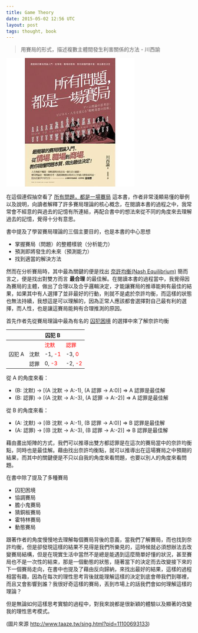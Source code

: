 ```yaml
---
title: Game Theory
date: 2015-05-02 12:56 UTC
layout: post
tags: thought, book
---
```


> 用賽局的形式，描述複數主體間發生利害關係的方法 - 川西諭

![game theory](/images/2015-05/getImage.jpeg)

在這個連假抽空看了 [所有問題，都是一場賽局](http://www.taaze.tw/sing.html?pid=11100693133) 這本書，作者非常淺顯易懂的舉例以及說明，向讀者解釋了許多賽局理論的核心概念，在閱讀本書的過程之中，我常常會不經意的與過去的記憶有所連結，再配合書中的想法來從不同的角度來去理解過去的記憶，覺得十分有意思。

書中提及了學習賽局理論的三個主要目的，也是本書的中心思想

- 掌握賽局（問題）的整體樣貌（分析能力）
- 預測即將發生的未來（預測能力）
- 找到適當的解決方法

然而在分析賽局時，其中最為關鍵的便是找出 [奈許均衡(Nash Equilibrium)](http://zh.wikipedia.org/zh-tw/%E7%B4%8D%E4%BB%80%E5%9D%87%E8%A1%A1%E9%BB%9E)
簡而言之，便是找出對雙方而言 **最合理** 的最佳解。在閱讀本書的過程當中，我覺得因為賽局的主體，做出了合理以及合乎邏輯決定，才能讓賽局的推導能夠有最佳的結果，如果其中有人選擇了並非最好的行動，則就不是處於奈許均衡，而這樣的狀態也無法持續，我想這是可以理解的，因為正常人應該都會選擇對自己最有利的選擇，而人性，也是讓這賽局能夠有合理推測的原因。

首先作者先從賽局理論中最為有名的 [囚犯困境](http://zh.wikipedia.org/zh-tw/%E5%9B%9A%E5%BE%92%E5%9B%B0%E5%A2%83) 的選擇中來了解奈許均衡

|        |       | 囚犯 B                       |                             |
| -----  | ----- | --------------------------- | --------------------------- |
|        |       | <font color="red">沈默</font>| <font color="red">認罪</font>|
| 囚犯 A  | 沈默   | -1, <font color="red">-1</font>| -3, <font color="red">0</font>|
|        | 認罪   | 0, <font color="red">-3</font>| -2, <font color="red">-2</font>|


從 A 的角度來看：

*   (B: 沈默) -> [(A 沈默 -> A:-1), (A 認罪 -> A:0)] => A 認罪是最佳解
*   (B: 認罪) -> [(A 沈默 -> A:-3), (A 認罪 -> A:-2)] => A 認罪是最佳解

從 B 的角度來看：

*   (A: 沈默) -> [(B 沈默 -> A:-1), (B 認罪 -> A:0)] => B 認罪是最佳解
*   (A: 認罪) -> [(B 沈默 -> A:-3), (B 認罪 -> A:-2)] => B 認罪是最佳解

藉由畫出矩陣的方式，我們可以推導出雙方都認罪是在這次的賽局當中的奈許均衡點，同時也是最佳解。藉由找出奈許均衡點，就可以推導出在這場賽局之中預期的結果，而其中的關鍵便是不只以自我的角度來看問題，也要以別人的角度來看問題。

在書中除了提及了多種賽局

- 囚犯困境
- 協調賽局
- 膽小鬼賽局
- 猜銅板賽局
- 霍特林賽局
- 動態賽局

跟著作者的角度慢慢地去理解每個賽局背後的意義，當我們了解賽局，而也找到奈許均衡，但是卻發現這樣的結果不見得是我們所樂見的，這時候就必須想辦法去改變賽局結構，但是在現實生活中當然不是總是能遇到這麼簡單好懂的狀況，甚至賽局也不是一次性的結束，那是一個動態的狀態，隨著當下的決定而去改變接下來的下一個賽局走向，在書中也提及了藉由反向歸納，來找出最好的結果，這樣的過程相當有趣，因為在每次的理性思考背後就能理解這樣的決定到底會帶我們到哪裡，而且又會影響到誰？我很好奇這樣的賽局，丟到市場上的話我們會如何理解這樣的理論？

但是無論如何這樣思考實驗的過程中，對我來說都是很新穎的體驗以及顯著的改變我的理性思考模式。

(圖片來源 <http://www.taaze.tw/sing.html?pid=11100693133>)
